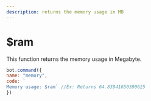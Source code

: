 ```yaml
---
description: returns the memory usage in MB
---
```


# $ram

This function returns the memory usage in Megabyte. 

```javascript
bot.command({
name: "memory", 
code: `
Memory usage: $ram` //Ex: Returns 64.83941650390625
})
```

